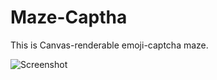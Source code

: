# Maze-Captha
This is Canvas-renderable emoji-captcha maze.

![Screenshot](https://github.com/kapuniko/Maze-Captha/raw/main/Screenshot.png)
